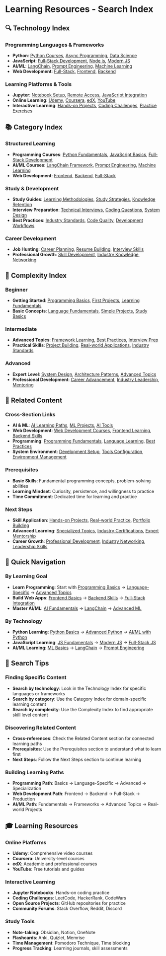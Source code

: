 # Learning Resources - Search Index

## 🔍 Technology Index

### Programming Languages & Frameworks
- **Python**: [Python Courses](courses/), [Async Programming](courses/asyncio/), [Data Science](courses/)
- **JavaScript**: [Full-Stack Development](courses/fullstack/), [Node.js](courses/fullstack/nodejs.md), [Modern JS](courses/)
- **AI/ML**: [LangChain](courses/langchain/), [Prompt Engineering](courses/prompt_engineering/), [Machine Learning](courses/)
- **Web Development**: [Full-Stack](courses/fullstack/), [Frontend](courses/), [Backend](courses/)

### Learning Platforms & Tools
- **Jupyter**: [Notebook Setup](courses/), [Remote Access](courses/), [JavaScript Integration](courses/javascript.md)
- **Online Learning**: [Udemy](courses/), [Coursera](courses/), [edX](courses/), [YouTube](courses/)
- **Interactive Learning**: [Hands-on Projects](courses/), [Coding Challenges](courses/), [Practice Exercises](courses/)

## 📚 Category Index

### Structured Learning
- **Programming Courses**: [Python Fundamentals](courses/), [JavaScript Basics](courses/), [Full-Stack Development](courses/fullstack/)
- **AI/ML Courses**: [LangChain Framework](courses/langchain/), [Prompt Engineering](courses/prompt_engineering/), [Machine Learning](courses/)
- **Web Development**: [Frontend](courses/), [Backend](courses/), [Full-Stack](courses/fullstack/)

### Study & Development
- **Study Guides**: [Learning Methodologies](study_guides/), [Study Strategies](study_guides/), [Knowledge Retention](study_guides/)
- **Interview Preparation**: [Technical Interviews](interview_prep/), [Coding Questions](interview_prep/), [System Design](interview_prep/)
- **Best Practices**: [Industry Standards](best_practices/), [Code Quality](best_practices/), [Development Workflows](best_practices/)

### Career Development
- **Job Hunting**: [Career Planning](job_hunt/), [Resume Building](job_hunt/), [Interview Skills](job_hunt/)
- **Professional Growth**: [Skill Development](study_guides/), [Industry Knowledge](best_practices/), [Networking](job_hunt/)

## 🎯 Complexity Index

### Beginner
- **Getting Started**: [Programming Basics](courses/), [First Projects](courses/), [Learning Fundamentals](study_guides/)
- **Basic Concepts**: [Language Fundamentals](courses/), [Simple Projects](courses/), [Study Basics](study_guides/)

### Intermediate
- **Advanced Topics**: [Framework Learning](courses/), [Best Practices](best_practices/), [Interview Prep](interview_prep/)
- **Practical Skills**: [Project Building](courses/), [Real-world Applications](courses/), [Industry Standards](best_practices/)

### Advanced
- **Expert Level**: [System Design](interview_prep/), [Architecture Patterns](best_practices/), [Advanced Topics](courses/)
- **Professional Development**: [Career Advancement](job_hunt/), [Industry Leadership](best_practices/), [Mentoring](study_guides/)

## 🔗 Related Content

### Cross-Section Links
- **AI & ML**: [AI Learning Paths](../01_ai_ml/), [ML Projects](../01_ai_ml/applications/), [AI Tools](../01_ai_ml/tools/)
- **Web Development**: [Web Development Courses](courses/fullstack/), [Frontend Learning](courses/), [Backend Skills](courses/)
- **Programming**: [Programming Fundamentals](../04_programming/), [Language Learning](../04_programming/), [Best Practices](../04_programming/)
- **System Environment**: [Development Setup](../06_system_environment/), [Tools Configuration](../06_system_environment/development_tools/), [Environment Management](../06_system_environment/)

### Prerequisites
- **Basic Skills**: Fundamental programming concepts, problem-solving abilities
- **Learning Mindset**: Curiosity, persistence, and willingness to practice
- **Time Commitment**: Dedicated time for learning and practice

### Next Steps
- **Skill Application**: [Hands-on Projects](courses/), [Real-world Practice](courses/), [Portfolio Building](courses/)
- **Advanced Learning**: [Specialized Topics](courses/), [Industry Certifications](courses/), [Expert Mentorship](study_guides/)
- **Career Growth**: [Professional Development](job_hunt/), [Industry Networking](job_hunt/), [Leadership Skills](best_practices/)

## 🚀 Quick Navigation

### By Learning Goal
- **Learn Programming**: Start with [Programming Basics](courses/) → [Language-Specific](courses/) → [Advanced Topics](courses/)
- **Build Web Apps**: [Frontend Basics](courses/) → [Backend Skills](courses/) → [Full-Stack Integration](courses/fullstack/)
- **Master AI/ML**: [AI Fundamentals](courses/) → [LangChain](courses/langchain/) → [Advanced ML](courses/)

### By Technology
- **Python Learning**: [Python Basics](courses/) → [Advanced Python](courses/) → [AI/ML with Python](courses/)
- **JavaScript Learning**: [JS Fundamentals](courses/) → [Modern JS](courses/) → [Full-Stack JS](courses/fullstack/)
- **AI/ML Learning**: [ML Basics](courses/) → [LangChain](courses/langchain/) → [Prompt Engineering](courses/prompt_engineering/)

## 📝 Search Tips

### Finding Specific Content
- **Search by technology**: Look in the Technology Index for specific languages or frameworks
- **Search by category**: Use the Category Index for domain-specific learning content
- **Search by complexity**: Use the Complexity Index to find appropriate skill level content

### Discovering Related Content
- **Cross-references**: Check the Related Content section for connected learning paths
- **Prerequisites**: Use the Prerequisites section to understand what to learn first
- **Next Steps**: Follow the Next Steps section to continue learning

### Building Learning Paths
- **Programming Path**: Basics → Language-Specific → Advanced → Specialization
- **Web Development Path**: Frontend → Backend → Full-Stack → Production
- **AI/ML Path**: Fundamentals → Frameworks → Advanced Topics → Real-world Projects

## 🎓 Learning Resources

### Online Platforms
- **Udemy**: Comprehensive video courses
- **Coursera**: University-level courses
- **edX**: Academic and professional courses
- **YouTube**: Free tutorials and guides

### Interactive Learning
- **Jupyter Notebooks**: Hands-on coding practice
- **Coding Challenges**: LeetCode, HackerRank, CodeWars
- **Open Source Projects**: GitHub repositories for practice
- **Community Forums**: Stack Overflow, Reddit, Discord

### Study Tools
- **Note-taking**: Obsidian, Notion, OneNote
- **Flashcards**: Anki, Quizlet, Memrise
- **Time Management**: Pomodoro Technique, Time blocking
- **Progress Tracking**: Learning journals, skill assessments

